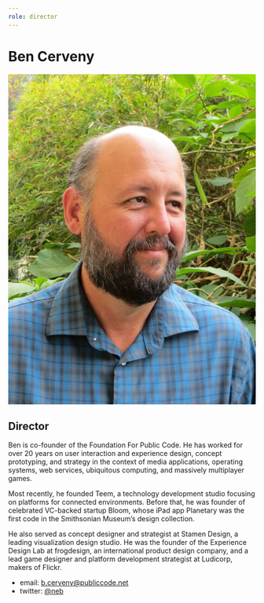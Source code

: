 ```yaml
---
role: director
---
```


# Ben Cerveny

![ben cerveny](ben-cerveny-bio-photo.jpg)


## Director

Ben is co-founder of the Foundation For Public Code.
He has worked for over 20 years on user interaction and experience design, concept prototyping, and strategy in the context of media applications, operating systems, web services, ubiquitous computing, and massively multiplayer games.

Most recently, he founded Teem, a technology development studio focusing on platforms for connected environments.
Before that, he was founder of celebrated VC-backed startup Bloom, whose iPad app Planetary was the first code in the Smithsonian Museum’s design collection.

He also served as concept designer and strategist at Stamen Design, a leading visualization design studio.
He was the founder of the Experience Design Lab at frogdesign, an international product design company, and a lead game designer and platform development strategist at Ludicorp, makers of Flickr.

- email: [b.cerveny@publiccode.net](mailto:b.cerveny@publiccode.net)  
- twitter: [@neb](https://twitter.com/neb)
